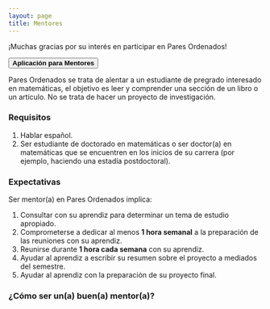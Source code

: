 ```yaml
---
layout: page
title: Mentores
---
```


¡Muchas gracias por su interés en participar en Pares Ordenados!

<span onclick="window.open('https://duke.qualtrics.com/jfe/form/SV_bNoBEWHQZ7g3N4O')" style="cursor: pointer">
    <button class="button button1"><b>Aplicación para Mentores</b></button>
</span>


Pares Ordenados se trata de alentar a un estudiante de pregrado interesado en matemáticas, el objetivo es leer y comprender una sección de un libro o un artículo. No se trata de hacer un proyecto de investigación.

### Requisitos
1. Hablar español.
2. Ser estudiante de doctorado en matemáticas o ser doctor(a) en matemáticas que se encuentren en los inicios de su carrera (por ejemplo, haciendo una estadía postdoctoral).

### Expectativas
Ser mentor(a) en Pares Ordenados implica:
1. Consultar con su aprendiz para determinar un tema de estudio apropiado.
2. Comprometerse a dedicar al menos <b>1 hora semanal</b> a la preparación de las reuniones con su aprendiz.
3. Reunirse durante <b>1 hora cada semana</b> con su aprendiz.
4. Ayudar al aprendiz a escribir su resumen sobre el proyecto a mediados del semestre.
5. Ayudar al aprendiz con la preparación de su proyecto final.

### ¿Cómo ser un(a) buen(a) mentor(a)?